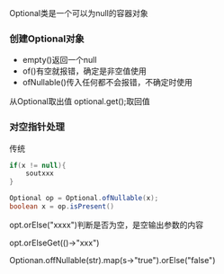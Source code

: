 Optional类是一个可以为null的容器对象

### 创建Optional对象

- empty()返回一个null
- of()有空就报错，确定是非空值使用
- ofNullable()传入任何都不会报错，不确定时使用

从Optional取出值 optional.get();取回值

### 对空指针处理

传统

```java
if(x != null){
	soutxxx
}
```

```java
Optional op = Optional.ofNullable(x);
boolean x = op.isPresent()
```

opt.orElse("xxxx")判断是否为空，是空输出参数的内容

opt.orElseGet(()->"xxx")

Optionan.offNullable(str).map(s->"true").orElse("false")